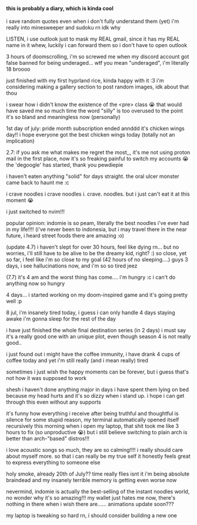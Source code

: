 #### this is probably a diary, which is kinda cool
i save random quotes even when i don't fully understand them (yet)
i'm really into minesweeper and sudoku rn idk why

LISTEN, i use outlook just to mask my REAL gmail, since it has my REAL name in it
whew, luckily i can forward them so i don't have to open outlook

3 hours of doomscrolling, i'm so screwed
me when my discord account got false banned for being underaged...
wtf you mean "underaged", i'm literally 18 broooo

just finished with my first hyprland rice, kinda happy with it :3
i'm considering making a gallery section to post random images, idk about that thou

i swear how i didn't know the existence of the &lt;pre&gt; class :sob: that would have saved me so much time
the word "silly" is too overused to the point it's so bland and meaningless now (personally)

1st day of july: pride month subscription ended annddd it's chicken wings day!!
i hope everyone got the best chicken wings today (totally not an implication)

2.7: if you ask me what makes me regret the most,,, it's me not using proton mail in the first place, now it's so freaking painful to switch my accounts 😭️
the 'degoogle' has started, thank you pewdiepie

i haven't eaten anything "solid" for days straight. the oral ulcer monster came back to haunt me :c

i crave noodles
i crave noodles
i. crave. noodles.
but i just can't eat it at this moment 😭️

i just switched to nvim!!!

popular opinion: indomie is so peam, literally the best noodles i've ever had in my life!!!!
(i've never been to indonesia, but i may travel there in the near future, i heard street foods there are amazing :o)

(update 4.7) i haven't slept for over 30 hours, feel like dying rn...
but no worries, i'll still have to be alive to be the dreamy kid, right? :)
so close, yet so far, i feel like i'm so close to my goal (42 hours of no sleeping....)
guys 3 days, i see hallucinations now, and i'm so so tired jeez

(7.7) it's 4 am and the worst thing has come.... i'm hungry :c
i can't do anything now
so hungry

4 days...
i started working on my doom-inspired game and it's going pretty well :p

8 jul, i'm insanely tired today, i guess i can only handle 4 days staying awake
i'm gonna sleep for the rest of the day

i have just finished the whole final destination series (in 2 days)
i must say it's a really good one with an unique plot, even though season 4 is not really good..

i just found out i might have the coffee immunity, i have drank 4 cups of coffee today and yet i'm still really (and i mean really) tired

sometimes i just wish the happy moments can be forever, but i guess that's not how it was supposed to work

shesh i haven't done anything major in days
i have spent them lying on bed because my head hurts and it's so dizzy when i stand up.
i hope i can get through this even without any supports

it's funny how everything i receive after being truthful and thoughtful is silence
for some stupid reason, my terminal automatically opened itself recursively this morning when i open my laptop, that shit took me like 3 hours to fix (so unproductive :sob:)
but i still believe switching to plain arch is better than arch-"based" distros!!!

i love acoustic songs so much, they are so calming!!!!
i really should care about myself more.
so that i can really be my true self
it honestly feels great to express everything to someone else

holy smoke, already 20th of July?? time really flies isnt it
i'm being absolute braindead and my insanely terrible memory is getting even worse now

nevermind, indomie is actually the best-selling of the instant noodles world, no wonder why it's so amazing!!!
my wallet just hates me now, there's nothing in there when i wish there are......
animations update soon???

my laptop is tweaking so hard rn, i should consider building a new one
